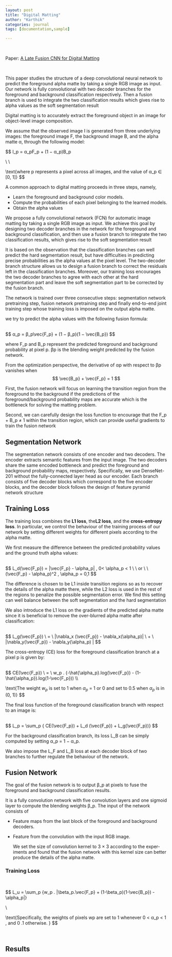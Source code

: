 ```yaml
---
layout: post
title: "Digital Matting"
author: "Karthik"
categories: journal
tags: [documentation,sample]

---
```


<br>

Paper: [A Late Fusion CNN for Digital Matting](http://www.cad.zju.edu.cn/home/weiweixu/wwxu2019.files/3710.pdf)


<br>

This paper studies the structure of a deep convolutional neural network to predict the foreground alpha matte by taking a single RGB image as input. Our network is fully convolutional with two decoder branches for the foreground and background classification respectively. Then a fusion branch is used to integrate the two classification results which gives rise to alpha values as the soft segmentation result



Digital matting is to accurately extract the foreground object in an image for object-level image composition.

<blockquote class="imgur-embed-pub" lang="en" data-id="a/IeG5qUT"  ><a href="//imgur.com/a/IeG5qUT"></a></blockquote><script async src="//s.imgur.com/min/embed.js" charset="utf-8"></script>





We assume that the observed image I is generated from three underlying images: the foreground image F, the background image B, and the alpha matte α, through the following model:
<br>

$$
I_p = α_pF_p + (1 − α_p)B_p

\\
\\

\text{where p represents a pixel across all images, and the value of α_p ∈ [0, 1]}
$$




A common approach to digital matting proceeds in three steps, namely, 

- Learn the foreground and background color models. 
- Compute the probabilities of each pixel belonging to the learned models.
- Obtain the alpha values 





We propose a fully convolutional network (FCN) for automatic image matting by taking a single RGB image as input. We achieve this goal by designing two decoder branches in the network for the
foreground and background classification, and then use a fusion branch to integrate the two classification results, which gives rise to the soft segmentation result



It is based on the observation that the classification branches can well predict the hard segmentation result, but have difficulties in predicting precise probabilities as the alpha values at the
pixel level. The two-decoder branch structure allows us to design a fusion branch to correct the residuals left in the classification branches. Moreover, our training loss encourages the two decoder branches to agree with each other at the hard segmentation part and leave the soft segmentation part to be corrected by the fusion branch.



<blockquote class="imgur-embed-pub" lang="en" data-id="a/8sIxGTQ"  ><a href="//imgur.com/a/8sIxGTQ"></a></blockquote><script async src="//s.imgur.com/min/embed.js" charset="utf-8"></script>



The network is trained over three consecutive steps: segmentation network pretraining step, fusion network pretraining step and finally end-to-end joint training step whose training loss is imposed on the output alpha matte.

we try to predict the alpha values with the following fusion formula:

<br>
$$
α_p = β_p\vec{F_p} + (1 − β_p)(1 − \vec{B_p})
$$


where F_p and B_p represent the predicted foreground and background probability at pixel p.  βp is the blending weight predicted by the fusion network.

From the optimization perspective, the derivative of αp with respect to βp vanishes when
<br>
$$
\vec{B_p} + \vec{F_p} = 1
$$


First, the fusion network will focus on learning the transition region from the foreground to the background if the predictions of the foreground/background probability maps are accurate which is the bottleneck for solving the matting problem. 

Second, we can carefully design the loss function to encourage that the F_p + B_p  ≠ 1 within the
transition region, which can provide useful gradients to train the fusion network



## Segmentation Network

The segmentation network consists of one encoder and two decoders. The encoder extracts semantic features from the input image. The two decoders share the same encoded bottleneck and predict the foreground and background probability maps, respectively. Specifically, we use DenseNet-201 without the fully-connected layer head as our encoder. Each branch consists of five decoder blocks which correspond to the five encoder blocks, and the decoder block follows the design of feature pyramid network structure



## Training Loss



<blockquote class="imgur-embed-pub" lang="en" data-id="a/Dt8aZji"  ><a href="//imgur.com/a/Dt8aZji"></a></blockquote><script async src="//s.imgur.com/min/embed.js" charset="utf-8"></script>





The training loss combines the **L1 loss**, the**L2 loss**, and the **cross-entropy loss**. In particular, we control
the behaviour of the training process of our network by setting different weights for different pixels according to the alpha matte.



We first measure the difference between the predicted probability values and the ground truth alpha values:

<br>
$$
L_d(\vec{F_p}) =   |\vec{F_p} - \alpha_p| , 0< \alpha_p < 1 \ \  or \ \ 
                 (\vec{F_p} - \alpha_p)^2 , \alpha_p = 0,1
$$
<br>

The difference is chosen to be L1 inside transition regions so as to recover the details of the alpha matte there, while the L2 loss is used in the rest of the regions to penalize the possible segmentation error. We find this setting can well balance between the soft segmentation and the hard
segmentation

We also introduce the L1 loss on the gradients of the predicted alpha matte since it is beneficial to remove the over-blurred alpha matte after classification:

<br>
$$
L_g(\vec{F_p}) \  =  \ |\nabla_x (\vec{F_p}) - \nabla_x(\alpha_p)| \ + \  |\nabla_y(\vec{F_p}) - \nabla_y(\alpha_p) |
$$
<br>

The cross-entropy (CE) loss for the foreground classification branch at a pixel p is given by:

<br>
$$
CE(\vec{F_p}) \ = \ w_p . (-\hat{\alpha_p}.log(\vec{F_p}) - (1-\hat{\alpha_p}).log(1-\vec{F_p})) \\ 

\text{The weight $w_p$ is set to 1 when $α_p$ = 1 or 0 and set to
0.5 when $α_p$ is in (0, 1)}
$$
<br>


The final loss function of the foreground classification branch with respect to an image is:

<br>
$$
L_p = \sum_p { CE(\vec{F_p}) + L_d (\vec{F_p}) + L_g(\vec{F_p})}
$$
<br>


For the background classification branch, its loss L_B can be simply computed by setting α_p = 1 − α_p. 

We also impose the L_F and L_B loss at each decoder block of two branches to further regulate the behaviour of the network.



## Fusion Network

The goal of the fusion network is to output β_p at pixels to fuse the foreground and background classification results.

It is a fully convolution network with five convolution layers and one sigmoid layer to compute the blending weights β_p. The input of the network consists of 

- Feature maps from the last block of the foreground and background decoders. 

- Feature from the convolution with the input RGB image. 

  We set the size of convolution kernel to 3 × 3 according to the exper-
  iments and found that the fusion network with this kernel
  size can better produce the details of the alpha matte.

  

### Training Loss


<br>


$$
L_u = \sum_p {w_p . |\beta_p.\vec{F_p} + (1-\beta_p)(1-\vec{B_p}) - \alpha_p|}

\\ 

\text{Specifically, the weights of pixels wp are set to 1 whenever 
0 < α_p < 1 , and 0 .1 otherwise.
}
$$

<br>


## Results

<blockquote class="imgur-embed-pub" lang="en" data-id="a/6kLMvi5"  ><a href="//imgur.com/a/6kLMvi5"></a></blockquote><script async src="//s.imgur.com/min/embed.js" charset="utf-8"></script>







